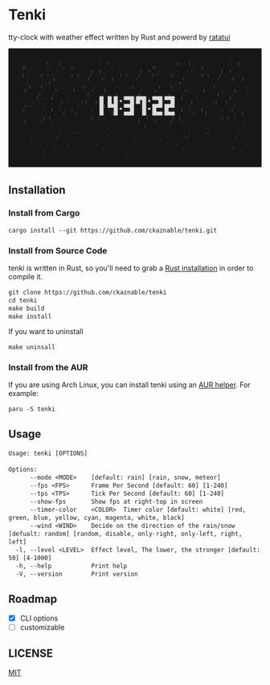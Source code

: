 # Tenki

tty-clock with weather effect written by Rust and powerd by [ratatui](https://github.com/ratatui-org/ratatui)

![demo](./doc/demo.gif)

## Installation

### Install from Cargo

```
cargo install --git https://github.com/ckaznable/tenki.git
```

### Install from Source Code

tenki is written in Rust, so you'll need to grab a [Rust installation](https://www.rust-lang.org/) in order to compile it.

```shell
git clone https://github.com/ckaznable/tenki
cd tenki
make build
make install
```

If you want to uninstall

```shell
make uninsall
```

### Install from the AUR

If you are using Arch Linux, you can install tenki using an [AUR helper](https://wiki.archlinux.org/title/AUR_helpers). For example:

```shell
paru -S tenki
```

## Usage

```
Usage: tenki [OPTIONS]

Options:
      --mode <MODE>    [default: rain] [rain, snow, meteor]
      --fps <FPS>      Frame Per Second [default: 60] [1-240]
      --tps <TPS>      Tick Per Second [default: 60] [1-240]
      --show-fps       Show fps at right-top in screen
      --timer-color    <COLOR>  Timer color [default: white] [red, green, blue, yellow, cyan, magenta, white, black]
      --wind <WIND>    Decide on the direction of the rain/snow [defualt: random] [random, disable, only-right, only-left, right, left]
  -l, --level <LEVEL>  Effect level, The lower, the stronger [default: 50] [4-1000]
  -h, --help           Print help
  -V, --version        Print version
```

## Roadmap

- [x] CLI options
- [ ] customizable

## LICENSE

[MIT](./LICENSE)


